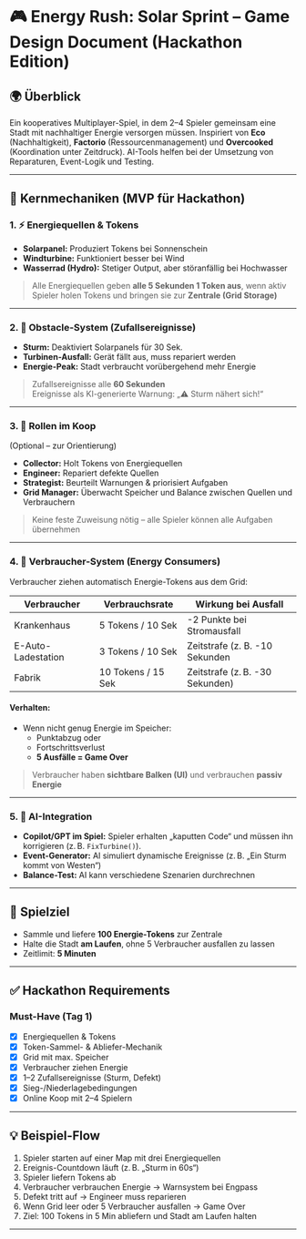 # 🎮 Energy Rush: Solar Sprint – Game Design Document (Hackathon Edition)

## 🌍 Überblick
Ein kooperatives Multiplayer-Spiel, in dem 2–4 Spieler gemeinsam eine Stadt mit nachhaltiger Energie versorgen müssen. Inspiriert von **Eco** (Nachhaltigkeit), **Factorio** (Ressourcenmanagement) und **Overcooked** (Koordination unter Zeitdruck). AI-Tools helfen bei der Umsetzung von Reparaturen, Event-Logik und Testing.

---

## 🧩 Kernmechaniken (MVP für Hackathon)

### 1. ⚡ Energiequellen & Tokens
- **Solarpanel:** Produziert Tokens bei Sonnenschein
- **Windturbine:** Funktioniert besser bei Wind
- **Wasserrad (Hydro):** Stetiger Output, aber störanfällig bei Hochwasser

> Alle Energiequellen geben **alle 5 Sekunden 1 Token aus**, wenn aktiv  
> Spieler holen Tokens und bringen sie zur **Zentrale (Grid Storage)**

---

### 2. 🚨 Obstacle-System (Zufallsereignisse)
- **Sturm:** Deaktiviert Solarpanels für 30 Sek.
- **Turbinen-Ausfall:** Gerät fällt aus, muss repariert werden
- **Energie-Peak:** Stadt verbraucht vorübergehend mehr Energie

> Zufallsereignisse alle **60 Sekunden**  
> Ereignisse als KI-generierte Warnung: „⚠️ Sturm nähert sich!“

---

### 3. 👥 Rollen im Koop
(Optional – zur Orientierung)
- **Collector:** Holt Tokens von Energiequellen
- **Engineer:** Repariert defekte Quellen
- **Strategist:** Beurteilt Warnungen & priorisiert Aufgaben
- **Grid Manager:** Überwacht Speicher und Balance zwischen Quellen und Verbrauchern

> Keine feste Zuweisung nötig – alle Spieler können alle Aufgaben übernehmen

---

### 4. 🔋 Verbraucher-System (Energy Consumers)
Verbraucher ziehen automatisch Energie-Tokens aus dem Grid:

| Verbraucher          | Verbrauchsrate     | Wirkung bei Ausfall                    |
|----------------------|--------------------|----------------------------------------|
| Krankenhaus          | 5 Tokens / 10 Sek  | -2 Punkte bei Stromausfall             |
| E-Auto-Ladestation   | 3 Tokens / 10 Sek  | Zeitstrafe (z. B. -10 Sekunden         |
| Fabrik               | 10 Tokens / 15 Sek | Zeitstrafe (z. B. -30 Sekunden)        |

#### Verhalten:
- Wenn nicht genug Energie im Speicher:
  - Punktabzug oder
  - Fortschrittsverlust
  - **5 Ausfälle = Game Over**

> Verbraucher haben **sichtbare Balken (UI)** und verbrauchen **passiv Energie**

---

### 5. 🤖 AI-Integration
- **Copilot/GPT im Spiel:** Spieler erhalten „kaputten Code“ und müssen ihn korrigieren (z. B. `FixTurbine()`).
- **Event-Generator:** AI simuliert dynamische Ereignisse (z. B. „Ein Sturm kommt von Westen“)
- **Balance-Test:** AI kann verschiedene Szenarien durchrechnen

---

## 🏁 Spielziel
- Sammle und liefere **100 Energie-Tokens** zur Zentrale  
- Halte die Stadt **am Laufen**, ohne 5 Verbraucher ausfallen zu lassen  
- Zeitlimit: **5 Minuten**

---

## ✅ Hackathon Requirements

### Must-Have (Tag 1)
- [x] Energiequellen & Tokens  
- [x] Token-Sammel- & Abliefer-Mechanik  
- [x] Grid mit max. Speicher  
- [x] Verbraucher ziehen Energie  
- [x] 1–2 Zufallsereignisse (Sturm, Defekt)  
- [x] Sieg-/Niederlagebedingungen  
- [x] Online Koop mit 2–4 Spielern

---

## 💡 Beispiel-Flow

1. Spieler starten auf einer Map mit drei Energiequellen  
2. Ereignis-Countdown läuft (z. B. „Sturm in 60s“)  
3. Spieler liefern Tokens ab  
4. Verbraucher verbrauchen Energie → Warnsystem bei Engpass  
5. Defekt tritt auf → Engineer muss reparieren  
6. Wenn Grid leer oder 5 Verbraucher ausfallen → Game Over  
7. Ziel: 100 Tokens in 5 Min abliefern und Stadt am Laufen halten

---
